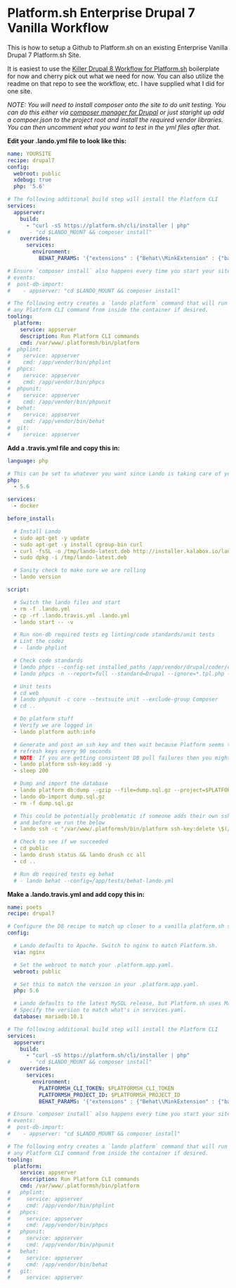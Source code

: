 Platform.sh Enterprise Drupal 7 Vanilla Workflow
================================================

This is how to setup a Github to Platform.sh on an existing Enterprise Vanilla Drupal 7 Platform.sh Site.

It is easiest to use the [Killer Drupal 8 Workflow for Platform.sh](https://github.com/thinktandem/platformsh-example-drupal8) boilerplate for now and cherry pick out what we need for now.  You can also utilize the readme on that repo to see the workflow, etc.  I have supplied what I did for one site.

_NOTE: You will need to install composer onto the site to do unit testing.  You can do this either via [composer manager for Drupal](https://www.drupal.org/project/composer_manager) or just staright up add a compoer.json to the project root and install the required vendor libraries.  You can then uncomment what you want to test in the yml files after that._

**Edit your .lando.yml file to look like this:**

  ```yml
  name: YOURSITE
  recipe: drupal7
  config:
    webroot: public
    xdebug: true
    php: '5.6'

  # The following additional build step will install the Platform CLI
  services:
    appserver:
      build:
        - "curl -sS https://platform.sh/cli/installer | php"
  #      - "cd $LANDO_MOUNT && composer install"
      overrides:
        services:
          environment:
            BEHAT_PARAMS: '{"extensions" : {"Behat\\MinkExtension" : {"base_url" : "http://nginx/"}, "Drupal\\DrupalExtension" : {"drush" :   {  "root":  "/app/web" }}}}'

  # Ensure `composer install` also happens every time you start your site
  # events:
  #  post-db-import:
  #    - appserver: "cd $LANDO_MOUNT && composer install"

  # The following entry creates a `lando platform` command that will run
  # any Platform CLI command from inside the container if desired.
  tooling:
    platform:
      service: appserver
      description: Run Platform CLI commands
      cmd: /var/www/.platformsh/bin/platform
  #  phplint:
  #    service: appserver
  #    cmd: /app/vendor/bin/phplint
  #  phpcs:
  #    service: appserver
  #    cmd: /app/vendor/bin/phpcs
  #  phpunit:
  #    service: appserver
  #    cmd: /app/vendor/bin/phpunit
  #  behat:
  #    service: appserver
  #    cmd: /app/vendor/bin/behat
  #  git:
  #    service: appserver
  ```

**Add a .travis.yml file and copy this in:**

  ```yml
  language: php

  # This can be set to whatever you want since Lando is taking care of your deps
  php:
    - 5.6

  services:
    - docker

  before_install:

    # Install Lando
    - sudo apt-get -y update
    - sudo apt-get -y install cgroup-bin curl
    - curl -fsSL -o /tmp/lando-latest.deb http://installer.kalabox.io/lando-latest-dev.deb
    - sudo dpkg -i /tmp/lando-latest.deb

    # Sanity check to make sure we are rolling
    - lando version

  script:

    # Switch the lando files and start
    - rm -f .lando.yml
    - cp -rf .lando.travis.yml .lando.yml
    - lando start -- -v

    # Run non-db required tests eg linting/code standards/unit tests
    # Lint the codez
    # - lando phplint

    # Check code standards
    # lando phpcs --config-set installed_paths /app/vendor/drupal/coder/coder_sniffer
    # lando phpcs -n --report=full --standard=Drupal --ignore=*.tpl.php --extensions=install,module,php,inc web/modules web/themes web/profiles

    # Unit tests
    # cd web
    # lando phpunit -c core --testsuite unit --exclude-group Composer
    # cd ..

    # Do platform stuff
    # Verify we are logged in
    - lando platform auth:info

    # Generate and post an ssh key and then wait because Platform seems to
    # refresh keys every 90 seconds
    # NOTE: If you are getting consistent DB pull failures then you might want to increase the sleep
    - lando platform ssh-key:add -y
    - sleep 200

    # Dump and import the database
    - lando platform db:dump --gzip --file=dump.sql.gz --project=$PLATFORMSH_PROJECT_ID --environment=master --identity-file=/var/www/.ssh/id_rsa
    - lando db-import dump.sql.gz
    - rm -f dump.sql.gz

    # This could be potentially problematic if someone adds their own ssh key after we generate one above
    # and before we run the below
    - lando ssh -c "/var/www/.platformsh/bin/platform ssh-key:delete \$(/var/www/.platformsh/bin/platform ssh-keys --format=csv | tail -1 | cut -d ',' -f 1)"

    # Check to see if we succeeded
    - cd public
    - lando drush status && lando drush cc all
    - cd ..

    # Run db required tests eg behat
    # - lando behat --config=/app/tests/behat-lando.yml

  ```

**Make a .lando.travis.yml and add copy this in:**

  ```yml
  name: poets
  recipe: drupal7

  # Configure the D8 recipe to match up closer to a vanilla platform.sh stack
  config:

    # Lando defaults to Apache. Switch to nginx to match Platform.sh.
    via: nginx

    # Set the webroot to match your .platform.app.yaml.
    webroot: public

    # Set this to match the version in your .platform.app.yaml.
    php: 5.6

    # Lando defaults to the latest MySQL release, but Platform.sh uses MariaDB.
    # Specify the version to match what's in services.yaml.
    database: mariadb:10.1

  # The following additional build step will install the Platform CLI
  services:
    appserver:
      build:
        - "curl -sS https://platform.sh/cli/installer | php"
  #      - "cd $LANDO_MOUNT && composer install"
      overrides:
        services:
          environment:
            PLATFORMSH_CLI_TOKEN: $PLATFORMSH_CLI_TOKEN
            PLATFORMSH_PROJECT_ID: $PLATFORMSH_PROJECT_ID
            BEHAT_PARAMS: '{"extensions" : {"Behat\\MinkExtension" : {"base_url" : "http://nginx/"}, "Drupal\\DrupalExtension" : {"drush" :   {  "root":  "/app/web" }}}}'

  # Ensure `composer install` also happens every time you start your site
  # events:
  #  post-db-import:
  #    - appserver: "cd $LANDO_MOUNT && composer install"

  # The following entry creates a `lando platform` command that will run
  # any Platform CLI command from inside the container if desired.
  tooling:
    platform:
      service: appserver
      description: Run Platform CLI commands
      cmd: /var/www/.platformsh/bin/platform
  #   phplint:
  #     service: appserver
  #     cmd: /app/vendor/bin/phplint
  #   phpcs:
  #     service: appserver
  #     cmd: /app/vendor/bin/phpcs
  #   phpunit:
  #     service: appserver
  #     cmd: /app/vendor/bin/phpunit
  #   behat:
  #     service: appserver
  #     cmd: /app/vendor/bin/behat
  #   git:
  #     service: appserver
  ```
